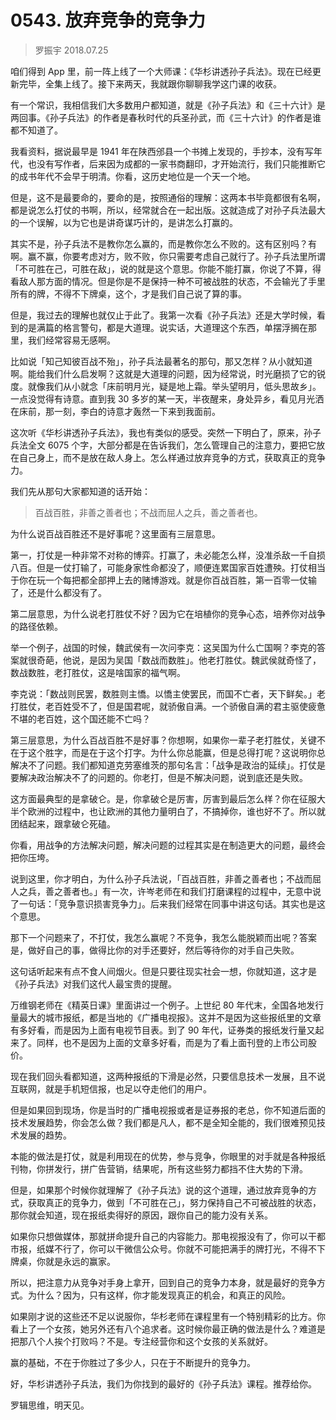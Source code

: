 # 0543. 放弃竞争的竞争力

> 罗振宇 2018.07.25

咱们得到 App 里，前一阵上线了一个大师课：《华杉讲透孙子兵法》。现在已经更新完毕，全集上线了。接下来两天，我就跟你聊聊我学这门课的收获。

有一个常识，我相信我们大多数用户都知道，就是《孙子兵法》和《三十六计》是两回事。《孙子兵法》的作者是春秋时代的兵圣孙武，而《三十六计》的作者是谁都不知道了。

我看资料，据说最早是 1941 年在陕西邠县一个书摊上发现的，手抄本，没有写年代，也没有写作者，后来因为成都的一家书商翻印，才开始流行，我们只能推断它的成书年代不会早于明清。你看，这历史地位是一个天一个地。

但是，这不是最要命的，要命的是，按照通俗的理解：这两本书毕竟都很有名啊，都是说怎么打仗的书啊，所以，经常就合在一起出版。这就造成了对孙子兵法最大的一个误解，以为它也是讲奇谋巧计的，是讲怎么打赢的。

其实不是，孙子兵法不是教你怎么赢的，而是教你怎么不败的。这有区别吗？有啊。赢不赢，你要考虑对方，败不败，你只需要考虑自己就行了。孙子兵法里所谓「不可胜在己，可胜在敌」，说的就是这个意思。你能不能打赢，你说了不算，得看敌人那方面的情况。但是你是不是保持一种不可被战胜的状态，不会输光了手里所有的牌，不得不下牌桌，这个，才是我们自己说了算的事。

但是，我过去的理解也就仅止于此了。我第一次看《孙子兵法》还是大学时候，看到的是满篇的格言警句，都是大道理。说实话，大道理这个东西，单摆浮搁在那里，我们经常容易无感啊。

比如说「知己知彼百战不殆」，孙子兵法最著名的那句，那又怎样？从小就知道啊。能给我们什么启发啊？这就是大道理的问题，因为经常说，时光磨损了它的锐度。就像我们从小就念「床前明月光，疑是地上霜。举头望明月，低头思故乡」。一点没觉得有诗意。直到我 30 多岁的某一天，半夜醒来，身处异乡，看见月光洒在床前，那一刻，李白的诗意才轰然一下来到我面前。

这次听《华杉讲透孙子兵法》，我也有类似的感受。突然一下明白了，原来，孙子兵法全文 6075 个字，大部分都是在告诉我们，怎么管理自己的注意力，要把它放在自己身上，而不是放在敌人身上。怎么样通过放弃竞争的方式，获取真正的竞争力。

我们先从那句大家都知道的话开始：

> 百战百胜，非善之善者也；不战而屈人之兵，善之善者也。

为什么说百战百胜还不是好事呢？这里面有三层意思。

第一，打仗是一种非常不对称的博弈。打赢了，未必能怎么样，没准杀敌一千自损八百。但是一仗打输了，可能身家性命都没了，顺便连累国家百姓遭殃。打仗相当于你在玩一个每把都全部押上去的赌博游戏。就是你百战百胜，第一百零一仗输了，还是什么都没有了。

第二层意思，为什么说老打胜仗不好？因为它在培植你的竞争心态，培养你对战争的路径依赖。

举一个例子，战国的时候，魏武侯有一次问李克：这吴国为什么亡国啊？李克的答案就很奇葩，他说，是因为吴国「数战而数胜」。他老打胜仗。魏武侯就奇怪了，数战数胜，老打胜仗，这是啥国家的福气啊。

李克说：「数战则民罢，数胜则主憍。以憍主使罢民，而国不亡者，天下鲜矣。」老打胜仗，老百姓受不了，但是国君呢，就骄傲自满。一个骄傲自满的君主驱使疲惫不堪的老百姓，这个国还能不亡吗？

第三层意思，为什么百战百胜不是好事？你想啊，如果你一辈子老打胜仗，关键不在于这个胜字，而是在于这个打字。为什么你总能赢，但是总得打呢？这说明你总解决不了问题。我们都知道克劳塞维茨的那句名言：「战争是政治的延续」。打仗是要解决政治解决不了的问题的。你老打，但是不解决问题，说到底还是失败。

这方面最典型的是拿破仑。是，你拿破仑是厉害，厉害到最后怎么样？你在征服大半个欧洲的过程中，也让欧洲的其他力量明白了，不搞掉你，谁也好不了。所以就团结起来，跟拿破仑死磕。

你看，用战争的方法解决问题，解决问题的过程其实是在制造更大的问题，最终会把你压垮。

说到这里，你才明白，为什么孙子兵法说，「百战百胜，非善之善者也；不战而屈人之兵，善之善者也。」有一次，许岑老师在和我们打磨课程的过程中，无意中说了一句话：「竞争意识损害竞争力」。后来我们经常在同事中讲这句话。其实也是这个意思。

那下一个问题来了，不打仗，我怎么赢呢？不竞争，我怎么能脱颖而出呢？答案是，做好自己的事，做得比你的对手还要好，然后等待你的对手自己失败。

这句话听起来有点不食人间烟火。但是只要往现实社会一想，你就知道，这才是《孙子兵法》对我们这代人最宝贵的提醒。

万维钢老师在《精英日课》里面讲过一个例子。上世纪 80 年代末，全国各地发行量最大的城市报纸，都是当地的《广播电视报》。这并不是因为这些报纸里的文章有多好看，而是因为上面有电视节目表。到了 90 年代，证券类的报纸发行量又起来了。同样，也不是因为上面的文章多好看，而是为了看上面刊登的上市公司股价。

现在我们回头看都知道，这两种报纸的下滑是必然，只要信息技术一发展，且不说互联网，就是手机短信报，也足以夺走他们的用户。

但是如果回到现场，你是当时的广播电视报或者是证券报的老总，你不知道后面的技术发展趋势，你会怎么做？我们都是凡人，都不是全知全能的，我们很难预见技术发展的趋势。

本能的做法是打仗，就是利用现在的优势，参与竞争，你眼里的对手就是各种报纸刊物，你拼发行，拼广告营销，结果呢，所有这些努力都挡不住大势的下滑。

但是，如果那个时候你就理解了《孙子兵法》说的这个道理，通过放弃竞争的方式，获取真正的竞争力，做到「不可胜在己」，努力保持自己不可被战胜的状态，那你就会知道，现在报纸卖得好的原因，跟你自己的能力没有关系。

如果你只想做媒体，那就拼命提升自己的内容能力。那电视报没有了，你可以干都市报，纸媒不行了，你可以干微信公众号。你就不可能把满手的牌打光，不得不下牌桌，你就是永远的赢家。

所以，把注意力从竞争对手身上拿开，回到自己的竞争力本身，就是最好的竞争方式。为什么？因为，只有这样，你才能发现真正的机会，和真正的风险。

如果刚才说的这些还不足以说服你，华杉老师在课程里有一个特别精彩的比方。你看上了一个女孩，她另外还有八个追求者。这时候你最正确的做法是什么？难道是把那八个人挨个打败吗？不是。专注经营你和这个女孩的关系就好。

赢的基础，不在于你胜过了多少人，只在于不断提升的竞争力。

好，华杉讲透孙子兵法，我们为你找到的最好的《孙子兵法》课程。推荐给你。

罗辑思维，明天见。